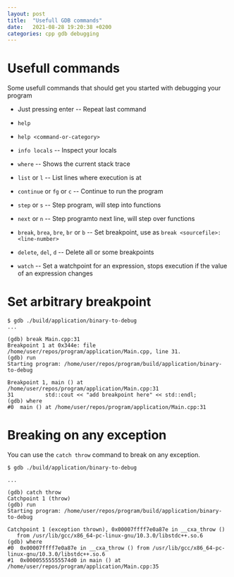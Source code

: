 ```yaml
---
layout: post
title:  "Usefull GDB commands"
date:   2021-08-28 19:20:38 +0200
categories: cpp gdb debugging
---
```

# Usefull commands
Some usefull commands that should get you started with debugging your program

 * Just pressing enter -- Repeat last command

 * `help`
 * `help <command-or-category>`

 * `info locals` -- Inspect your locals
 * `where` -- Shows the current stack trace
 * `list` or `l` -- List lines where execution is at

 * `continue` or `fg` or `c` -- Continue to run the program
 * `step` or `s` -- Step program, will step into functions
 * `next` or `n` -- Step programto next line, will step over functions

 * `break`, `brea`, `bre`, `br` or `b` -- Set breakpoint, use as `break <sourcefile>:<line-number>`
 * `delete`, `del`, `d` -- Delete all or some breakpoints
 * `watch` -- Set a watchpoint for an expression, stops execution if the value of an expression changes

# Set arbitrary breakpoint

```
$ gdb ./build/application/binary-to-debug
...

(gdb) break Main.cpp:31
Breakpoint 1 at 0x344e: file /home/user/repos/program/application/Main.cpp, line 31.
(gdb) run
Starting program: /home/user/repos/program/build/application/binary-to-debug

Breakpoint 1, main () at /home/user/repos/program/application/Main.cpp:31
31          std::cout << "add breakpoint here" << std::endl;
(gdb) where
#0  main () at /home/user/repos/program/application/Main.cpp:31
```

# Breaking on any exception
You can use the `catch throw` command to break on any exception.
```
$ gdb ./build/application/binary-to-debug

...

(gdb) catch throw
Catchpoint 1 (throw)
(gdb) run
Starting program: /home/user/repos/program/build/application/binary-to-debug

Catchpoint 1 (exception thrown), 0x00007ffff7e0a87e in __cxa_throw ()
   from /usr/lib/gcc/x86_64-pc-linux-gnu/10.3.0/libstdc++.so.6
(gdb) where
#0  0x00007ffff7e0a87e in __cxa_throw () from /usr/lib/gcc/x86_64-pc-linux-gnu/10.3.0/libstdc++.so.6
#1  0x00005555555574d0 in main () at /home/user/repos/program/application/Main.cpp:35
```
